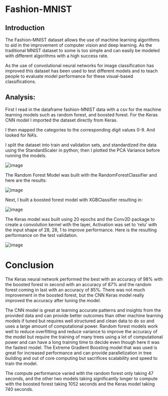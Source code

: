 # Fashion-MNIST

## Introduction

The Fashion-MNIST dataset allows the use of machine learning algorithms to aid in the improvement of computer vision and deep learning. As the traditional MNIST dataset to some is too simple and can easily be modeled with different algorithms with a high success rate. 

As the use of convolutional neural networks for image classification has improved this dataset has been used to test different models and to teach people to evaluate model performance for these visual-based classifications.

## Analysis:

First I read in the dataframe fashion-MNIST data with a csv for the machine learning models such as random forest, and boosted forest. For the Keras CNN model I imported the dataset directly from Keras. 

I then mapped the categories to the corresponding digit values 0-9. And looked for NA’s.

I split the dataset into train and validation sets, and standardized the data using the StandardScaler in python, then I plotted the PCA Variance before running the models.


![image](https://user-images.githubusercontent.com/94664740/227399141-9730e325-8c0b-4a1a-be1c-32023d8e56b7.png)


The Random Forest Model was built with the RandomForestClassifier and here are the results:

![image](https://user-images.githubusercontent.com/94664740/227399177-98c686da-b37d-4e29-a9aa-d14f47d33647.png)


Next, I built a boosted forest model with XGBClassifier resulting in:

![image](https://user-images.githubusercontent.com/94664740/227399212-6f2487d5-51aa-46b0-be8e-e157c01e1efd.png)


The Keras model was built using 20 epochs and the Conv2D package to create a convolution kernel with the layer, Activation was set to ‘relu’ with the input shape of 28, 28, 1 to improve performance. Here is the resulting performance on the test validation.

![image](https://user-images.githubusercontent.com/94664740/227399259-4419c39f-7adf-469a-b9ad-5aca6c66f7d1.png)


# Conclusion

The Keras neural network performed the best with an accuracy of 98% with the boosted forest in second with an accuracy of 87% and the random forest coming in last with an accuracy of 85%. There was not much improvement in the boosted forest, but the CNN Keras model really improved the accuracy after tuning the model.

The CNN model is great at learning accurate patterns and insights from the provided data and can provide better outcomes than other machine learning models if tuned but requires well structured and clean data to do so and uses a large amount of computational power. Random forest models work well to reduce overfitting and reduce variance to improve the accuracy of the model but require the training of many trees using a lot of computational power and can have a long training time to decide even though here it was the fastest model. The Extreme Gradient Boosting model that was used is great for increased performance and can provide parallelization in tree building and out of core computing but sacrifices scalability and speed to train the model.

The compute performance varied with the random forest only taking 47 seconds, and the other two models taking significantly longer to compute with the boosted forest taking 1052 seconds and the Keras model taking 740 seconds.
